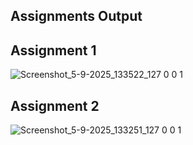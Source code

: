 ## Assignments Output
## Assignment 1
![Screenshot_5-9-2025_133522_127 0 0 1](https://github.com/user-attachments/assets/6bde2d87-7d61-4956-961e-a26b11fea06d)

## Assignment 2
![Screenshot_5-9-2025_133251_127 0 0 1](https://github.com/user-attachments/assets/f69ab7dd-1242-4701-bf8f-2fa1f0860d27)
